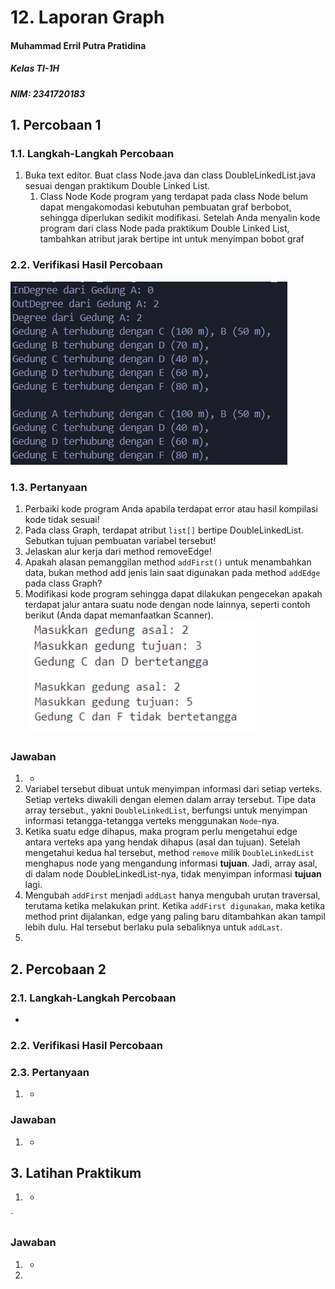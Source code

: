 # 12. Laporan Graph

#### Muhammad Erril Putra Pratidina
##### Kelas TI-1H
##### NIM: 2341720183

## 1. Percobaan 1
### 1.1. Langkah-Langkah Percobaan
1. Buka text editor. Buat class Node.java dan class DoubleLinkedList.java sesuai dengan praktikum Double Linked List. 
	1. Class Node Kode program yang terdapat pada class Node belum dapat mengakomodasi kebutuhan pembuatan graf berbobot, sehingga diperlukan sedikit modifikasi. Setelah Anda menyalin kode program dari class Node pada praktikum Double Linked List, tambahkan atribut jarak bertipe int untuk menyimpan bobot graf
### 2.2. Verifikasi Hasil Percobaan
![](Pasted%20image%2020240603135350.png)

### 1.3. Pertanyaan
1. Perbaiki kode program Anda apabila terdapat error atau hasil kompilasi kode tidak sesuai! 
2. Pada class Graph, terdapat atribut `list[]` bertipe DoubleLinkedList. Sebutkan tujuan pembuatan variabel tersebut! 
3. Jelaskan alur kerja dari method removeEdge! 
4. Apakah alasan pemanggilan method `addFirst()` untuk menambahkan data, bukan method add jenis lain saat digunakan pada method `addEdge` pada class Graph? 
5. Modifikasi kode program sehingga dapat dilakukan pengecekan apakah terdapat jalur antara suatu node dengan node lainnya, seperti contoh berikut (Anda dapat memanfaatkan Scanner). ![](Pasted%20image%2020240603135931.png)

### Jawaban
1. -
2. Variabel tersebut dibuat untuk menyimpan informasi dari setiap verteks. Setiap verteks diwakili dengan elemen dalam array tersebut. Tipe data array tersebut., yakni `DoubleLinkedList`, berfungsi untuk menyimpan informasi tetangga-tetangga verteks menggunakan `Node`-nya.
3. Ketika suatu edge dihapus, maka program perlu mengetahui edge antara verteks apa yang hendak dihapus (asal dan tujuan). Setelah mengetahui kedua hal tersebut, method `remove` milik `DoubleLinkedList` menghapus node yang mengandung informasi **tujuan**. Jadi, array asal, di dalam node DoubleLinkedList-nya, tidak menyimpan informasi **tujuan** lagi. 
4. Mengubah `addFirst` menjadi `addLast` hanya mengubah urutan traversal, terutama ketika melakukan print. Ketika `addFirst digunakan`, maka ketika method print dijalankan, edge yang paling baru ditambahkan akan tampil lebih dulu. Hal tersebut berlaku pula sebaliknya untuk `addLast`. 
5. 

## 2. Percobaan 2
### 2.1. Langkah-Langkah Percobaan
-

### 2.2. Verifikasi Hasil Percobaan


### 2.3. Pertanyaan
1. -

### Jawaban
1. -

## 3. Latihan Praktikum
1. -
`
### Jawaban
1. -
2. 